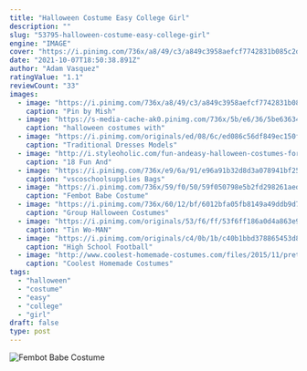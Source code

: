 ```yaml
---
title: "Halloween Costume Easy College Girl"
description: ""
slug: "53795-halloween-costume-easy-college-girl"
engine: "IMAGE"
cover: "https://i.pinimg.com/736x/a8/49/c3/a849c3958aefcf7742831b085c2daaf9.jpg"
date: "2021-10-07T18:50:38.891Z"
author: "Adam Vasquez"
ratingValue: "1.1"
reviewCount: "33"
images:
  - image: "https://i.pinimg.com/736x/a8/49/c3/a849c3958aefcf7742831b085c2daaf9.jpg"
    caption: "Pin by Mish"
  - image: "https://s-media-cache-ak0.pinimg.com/736x/5b/e6/36/5be6363464deeb49b7a913a9464c00fa--cowgirl-halloween-costume-dog-halloween.jpg"
    caption: "halloween costumes with"
  - image: "https://i.pinimg.com/originals/ed/08/6c/ed086c56df849ec150f8f96bf3d5cf94.jpg"
    caption: "Traditional Dresses Models"
  - image: "http://i.styleoholic.com/fun-andeasy-halloween-costumes-for-guys-13-500x750.jpg"
    caption: "18 Fun And"
  - image: "https://i.pinimg.com/736x/e9/6a/91/e96a91b32d8d3a078941bf25f1dc4419.jpg"
    caption: "vscoschoolsupplies Bags"
  - image: "https://i.pinimg.com/736x/59/f0/50/59f050798e5b2fd298261aed4e6f3aeb.jpg"
    caption: "Fembot Babe Costume"
  - image: "https://i.pinimg.com/736x/60/12/bf/6012bfa05fb8149a49ddb9d7baeb5c0a.jpg"
    caption: "Group Halloween Costumes"
  - image: "https://i.pinimg.com/originals/53/f6/ff/53f6ff186a0d4a863e94251ade5358a1.jpg"
    caption: "Tin Wo-MAN"
  - image: "https://i.pinimg.com/originals/c4/0b/1b/c40b1bbd378865453d8360c3fbc74dea.jpg"
    caption: "High School Football"
  - image: "http://www.coolest-homemade-costumes.com/files/2015/11/pretty-woman-147707.jpg"
    caption: "Coolest Homemade Costumes"
tags:
  - "halloween"
  - "costume"
  - "easy"
  - "college"
  - "girl"
draft: false
type: post
---
```



![Fembot Babe Costume](https://i.pinimg.com/736x/59/f0/50/59f050798e5b2fd298261aed4e6f3aeb.jpg "Fembot Babe Costume")


<!--inArticleAds-->

<!--galleryOne-->


<!--inArticleAds-->

<!--galleryTwo-->


<!--galleryThree-->

